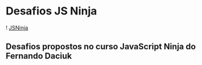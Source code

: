 # Desafios JS Ninja

! [JSNinja](https://downloadcursos.top/wp-content/uploads/2020/03/javascript-ninja.jpg)

## Desafios propostos no curso JavaScript Ninja do Fernando Daciuk
